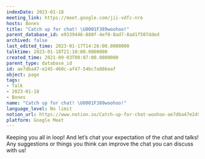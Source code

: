 ```yaml
---
indexDate: 2023-01-18
meeting_link: https://meet.google.com/jii-vdfc-nre
hosts: Bones
title: "Catch up for chat! \U0001F389woohoo!"
parent_database_id: e9339446-880f-4ef0-8ad7-8ad1f507dded
archived: false
last_edited_time: 2023-01-17T14:26:00.0000000
talktime: 2023-01-18T21:10:00.0000000
created_time: 2021-09-03T00:07:00.0000000
parent_type: database_id
id: ae7dba47-e245-460c-af47-54bc7a886eaf
object: page
tags:
- Talk
- 2023-01-18
- Bones
name: "Catch up for chat! \U0001F389woohoo!"
language_level: No limit
notion_url: https://www.notion.so/Catch-up-for-chat-woohoo-ae7dba47e245460caf4754bc7a886eaf
platform: Google Meet
---
```


Keeping you all in loop! And let’s chat your expectation of the chat and talks!
Any suggestions or things you think can improve the chat you can discuss with us!





